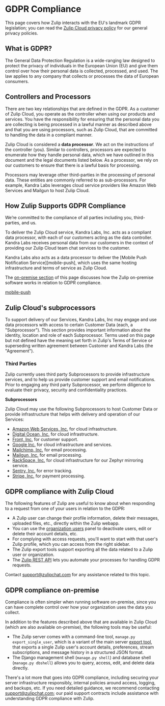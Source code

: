 # GDPR Compliance

This page covers how Zulip interacts with the EU's landmark GDPR
legislation; you can read the
[Zulip Cloud privacy policy](https://zulipchat.com/privacy) for our
general privacy policies.

## What is GDPR?

The General Data Protection Regulation is a wide-ranging law designed
to protect the privacy of individuals in the European Union (EU) and
give them control over how their personal data is collected,
processed, and used.  The law applies to any company that collects or
processes the data of European consumers.

## Controllers and Processors

There are two key relationships that are defined in the GDPR. As a
customer of Zulip Cloud, you operate as the controller when using our
products and services. You have the responsibility for ensuring that
the personal data you are collecting is being processed in a lawful
manner as described above and that you are using processors, such as
Zulip Cloud, that are committed to handling the data in a compliant
manner.

Zulip Cloud is considered a **data processor**. We act on the
instructions of the controller (you). Similar to controllers,
processors are expected to enumerate how they handle personal data,
which we have outlined in this document and the legal documents listed
below. As a processor, we rely on our customers to ensure that there
is a lawful basis for processing.

Processors may leverage other third-parties in the processing of
personal data. These entities are commonly referred to as
sub-processors. For example, Kandra Labs leverages cloud service
providers like Amazon Web Services and Mailgun to host Zulip Cloud.

## How Zulip Supports GDPR Compliance

We’re committed to the compliance of all parties including you,
third-parties, and us.

To deliver the Zulip Cloud service, Kandra Labs, Inc. acts as a
compliant data processor, with each of our customers acting as the
data controller.  Kandra Labs receives personal data from our
customers in the context of providing our Zulip Cloud team chat
services to the customer.

Kandra Labs also acts as a data processor to deliver the
[Mobile Push Notification Service][mobile-push], which uses the same
hosting infrastructure and terms of service as Zulip Cloud.

The [on-premise section](#gdpr-compliance-on-premise) of this page
discusses how the Zulip on-premise software works in relation to GDPR
compliance.

[mobile-push](https://zulip.readthedocs.io/en/latest/production/mobile-push-notifications.html)

## Zulip Cloud's subprocessors

To support delivery of our Services, Kandra Labs, Inc may engage and
use data processors with access to certain Customer Data (each, a
"Subprocessor").  This section provides important information about
the identity, location and role of each Subprocessor.  Terms used on
this page but not defined have the meaning set forth in Zulip's Terms
of Service or superseding written agreement between Customer and
Kandra Labs (the "Agreement").

### Third Parties

Zulip currently uses third party Subprocessors to provide
infrastructure services, and to help us provide customer support and
email notifications. Prior to engaging any third party Subprocessor,
we perform diligence to evaluate their privacy, security and
confidentiality practices.

**Subprocessors**

Zulip Cloud may use the following Subprocessors to host Customer Data
or provide infrastructure that helps with delivery and operation of
our Services:

* [Amazon Web Services, Inc.](https://aws.amazon.com/compliance/gdpr-center/)
  for cloud infrastructure.
* [Digital Ocean, Inc.](https://www.digitalocean.com/security/gdpr/)
  for cloud infrastructure.
* [Front, Inc.](https://community.frontapp.com/t/x1p4mw/is-front-compliant-with-gdpr)
  for customer support.
* [Google Inc.](https://privacy.google.com/businesses/compliance/) for
  cloud infrastructure and services.
* [Mailchimp, Inc.](https://kb.mailchimp.com/accounts/management/about-the-general-data-protection-regulation)
  for email processing.
* [Mailgun, Inc.](https://www.mailgun.com/gdpr) for email processing.
* [RackSpace, Inc.](https://www.rackspace.com/en-us/gdpr) for cloud
  infrastructure for our Zephyr mirroring service.
* [Sentry, Inc.](https://blog.sentry.io/2018/03/14/gdpr-sentry-and-you)
  for error tracking.
* [Stripe, Inc.](https://stripe.com/guides/general-data-protection-regulation) for payment processing.

## GDPR compliance with Zulip Cloud

The following features of Zulip are useful to know about when
responding to a request from one of your users in relation to the
GDPR:

* A Zulip user can change their profile information, delete their
  messages, uploaded files, etc., directly within the Zulip webapp.
* You can use the [organization users](/#organization/user-list-admin)
  panel to deactivate users, edit or delete their account details,
  etc.
* For complying with access requests, you'll want to start with that
  user's Zulip profile, which you can access from the right sidebar.
* The Zulip export tools support exporting
  all the data related to a Zulip user or organization.
* The [Zulip REST API](https://zulipchat.com/api/rest) lets you
  automate your processes for handling GDPR requests.

Contact [support@zulipchat.com](mailto:support@zulipchat.com) for
any assistance related to this topic.

## GDPR compliance on-premise

Compliance is often simpler when running software on-premise, since
you can have complete control over how your organization uses the data
you collect.

In addition to the features described above that are available in
Zulip Cloud (which are also available on-premise), the following tools
may be useful:

* The Zulip server comes with a command-line tool, `manage.py
  export_single_user`, which is a variant of the main server
  [export tool](https://zulip.readthedocs.io/en/latest/production/export-and-import.html),
  that exports a single Zulip user's account details,
  preferences, stream subscriptions, and message history in a
  structured JSON format.
* The Django management shell (`manage.py shell`) and database shell
  (`manage.py dbshell`) allows you to query, access, edit, and delete
  data directly.

There's a lot more that goes into GDPR compliance, including securing
your server infrastructure responsibly, internal policies around
access, logging, and backups, etc.  If you need detailed guidance, we
recommend contacting support@zulipchat.com; our paid support contracts
include assistance with understanding GDPR compliance with Zulip.
